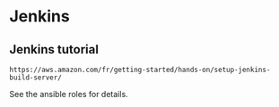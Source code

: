 # Jenkins

## Jenkins tutorial

    https://aws.amazon.com/fr/getting-started/hands-on/setup-jenkins-build-server/

See the ansible roles for details.